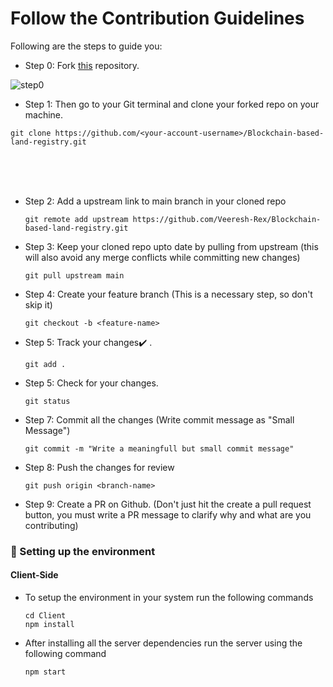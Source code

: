 # Follow the Contribution Guidelines

Following are the steps to guide you:

- Step 0: Fork <a href="https://github.com/Veeresh-Rex/Blockchain-based-land-registry" target="_blank">this</a> repository.

![step0](https://user-images.githubusercontent.com/72425181/122670349-45916200-d1df-11eb-9538-8738de17dcdb.png)

- Step 1: Then go to your Git terminal and clone your forked repo on your machine.
```
git clone https://github.com/<your-account-username>/Blockchain-based-land-registry.git
```
<br>
<br>

<br>

- Step 2: Add a upstream link to main branch in your cloned repo
  ```
  git remote add upstream https://github.com/Veeresh-Rex/Blockchain-based-land-registry.git
  ```
- Step 3: Keep your cloned repo upto date by pulling from upstream (this will also avoid any merge conflicts while committing new changes)
  ```
  git pull upstream main
  ```
- Step 4: Create your feature branch (This is a necessary step, so don't skip it)
  ```
  git checkout -b <feature-name>
  ```
- Step 5: Track your changes:heavy_check_mark: .
  ```
  git add .
  ```
- Step 5: Check for your changes.
  ```
  git status
  ```
- Step 7: Commit all the changes (Write commit message as "Small Message")
  ```
  git commit -m "Write a meaningfull but small commit message"
  ```
- Step 8: Push the changes for review
  ```
  git push origin <branch-name>
  ```
- Step 9: Create a PR on Github. (Don't just hit the create a pull request button, you must write a PR message to clarify why and what are you contributing)

### 🚩 Setting up the environment

#### Client-Side

- To setup the environment in your system run the following commands
  ```
  cd Client
  npm install
  ```
- After installing all the server dependencies run the server using the following command

  ```
  npm start
  ```
